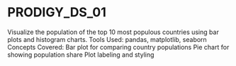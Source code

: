 # PRODIGY_DS_01
Visualize the population of the top 10 most populous countries using bar plots and histogram charts.
Tools Used: pandas, matplotlib, seaborn
Concepts Covered: Bar plot for comparing country populations
Pie chart for showing population share
Plot labeling and styling

